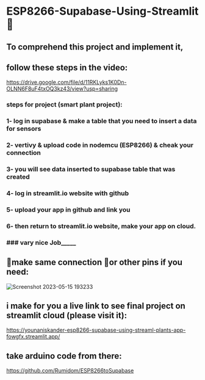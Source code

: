 # ESP8266-Supabase-Using-Streamlit🎈

## To comprehend this project and implement it,
## follow these steps in the video: 
https://drive.google.com/file/d/11RKLyks1K0Dn-OLNN6F8uF4txOQ3kz43/view?usp=sharing

### steps for project (smart plant project):

### 1- log in supabase & make a table that you need to insert a data for sensors

### 2- vertivy & upload code in nodemcu (ESP8266) & cheak your connection 

### 3- you will see data inserted to supabase table that was created 

### 4- log in streamlit.io website with github 

### 5- upload your app in github and link you     

### 6- then return to streamlit.io website,  make your app on cloud.

### ______________________### __________vary nice Job_____________________________________ 
## 📍make same connection 🔗or other pins if you need:

![Screenshot 2023-05-15 193233](https://github.com/younaniskander/ESP8266-Supabase-Using-Streamlit-/assets/87044703/b8756b3c-30ed-4bda-a54b-2bf150174aed)

## i make for you a live link to see final project on streamlit cloud (please visit it):
https://younaniskander-esp8266-supabase-using-streaml-plants-app-fowgfx.streamlit.app/
## take arduino code from there:
https://github.com/Rumidom/ESP8266toSupabase

